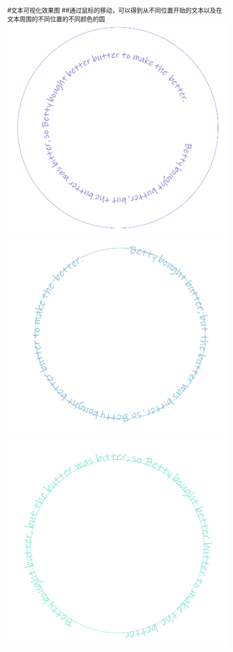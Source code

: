 #文本可视化效果图
##通过鼠标的移动，可以得到从不同位置开始的文本以及在文本周围的不同位置的不同颜色的圆
![Image](https://github.com/Abigail013/Picture/blob/main/1.PNG)
![Image](https://github.com/Abigail013/Picture/blob/main/02.PNG)
![Image](https://github.com/Abigail013/Picture/blob/main/03.PNG)

